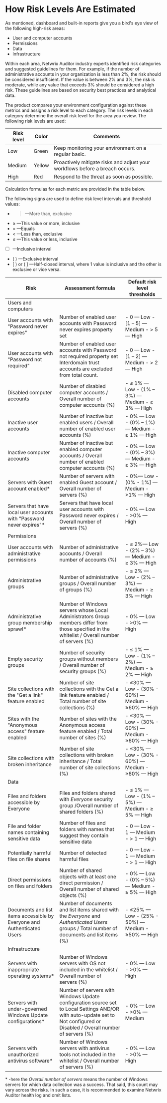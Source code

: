 # How Risk Levels Are Estimated

As mentioned, dashboard and built-in reports give you a bird's eye view of the following high-risk
areas:

- User and computer accounts
- Permissions
- Data
- Infrastructure

Within each area, Netwrix Auditor industry experts identified risk categories and suggested
guidelines for them. For example, if the number of administrative accounts in your organization is
less than 2%, the risk should be considered insufficient. If the value is between 2% and 3%, the
risk is moderate, while any value that exceeds 3% should be considered a high risk. These guidelines
are based on security best practices and analytical data.

The product compares your environment configuration against these metrics and assigns a risk level
to each category. The risk levels in each category determine the overall risk level for the area you
review. The following risk levels are used:

| Risk level | Color  | Comments                                                                     |
| ---------- | ------ | ---------------------------------------------------------------------------- |
| Low        | Green  | Keep monitoring your environment on a regular basic.                         |
| Medium     | Yellow | Proactively mitigate risks and adjust your workflows before a breach occurs. |
| High       | Red    | Respond to the threat as soon as possible.                                   |

Calculation formulas for each metric are provided in the table below.

The following signs are used to define risk level intervals and threshold values:

- > —More than, exclusive
- ≥ —This value or more, inclusive
- = —Equals
- < —Less than, exclusive
- ≤ —This value or less, inclusive
- [ ] —Inclusive interval
- ( ) —Exclusive interval
- [ ) or ( ] —Half-closed interval, where 1 value is inclusive and the other is exclusive or vice
  versa.

| Risk                                                                    | Assessment formula                                                                                                                                                         | Default risk level thresholds                     |
| ----------------------------------------------------------------------- | -------------------------------------------------------------------------------------------------------------------------------------------------------------------------- | ------------------------------------------------- |
| Users and computers                                                     |                                                                                                                                                                            |                                                   |
| User accounts with "Password never expires"                             | Number of enabled user accounts with Password never expires property set                                                                                                   | - 0 — Low - [1 – 5] — Medium - > 5 — High         |
| User accounts with "Password not required"                              | Number of enabled user accounts with Password not required property set Interdomain trust accounts are excluded from total count.                                          | - 0 — Low - [1 – 2] — Medium - > 2 — High         |
| Disabled computer accounts                                              | Number of disabled computer accounts / Overall number of computer accounts (%)                                                                                             | - ≤ 1% — Low - (1% – 3%) — Medium - ≥ 3% — High   |
| Inactive user accounts                                                  | Number of inactive but enabled users / Overall number of enabled user accounts (%)                                                                                         | - 0% — Low - (0% – 1%) — Medium - ≥ 1% — High     |
| Inactive computer accounts                                              | Number of inactive but enabled computer accounts / Overall number of enabled computer accounts (%)                                                                         | - 0% — Low - (0% – 3%) — Medium - ≥ 3% — High     |
| Servers with Guest account enabled\*                                    | Number of servers with enabled Guest account / Overall number of servers (%)                                                                                               | - 0%— Low - (0% - 1%] — Medium - >1% — High       |
| Servers that have local user accounts with "Password never expires"\*   | Servers that have local user accounts with Password never expires / Overall number of servers (%)                                                                          | - 0% — Low - >0% — High                           |
| Permissions                                                             |                                                                                                                                                                            |                                                   |
| User accounts with administrative permissions                           | Number of administrative accounts / Overall number of accounts (%)                                                                                                         | - ≤ 2%— Low - (2% – 3%) — Medium - ≥ 3% — High    |
| Administrative groups                                                   | Number of administrative groups / Overall number of groups (%)                                                                                                             | - ≤ 2% — Low - (2% – 3%) — Medium - ≥ 3% — High   |
| Administrative group membership sprawl\*                                | Number of Windows servers whose Local Administrators Group members differ from those specified in the whitelist / Overall number of servers (%)                            | - 0% — Low - >0% — High                           |
| Empty security groups                                                   | Number of security groups without members / Overall number of security groups (%)                                                                                          | - ≤ 1% — Low - (1% – 2%) — Medium - ≥ 2% — High   |
| Site collections with the "Get a link" feature enabled                  | Number of site collections with the Get a link feature enabled / Total number of site collections (%)                                                                      | - ≤30% — Low - (30% - 60%) — Medium - ≥60% — High |
| Sites with the "Anonymous access" feature enabled                       | Number of sites with the Anonymous access feature enabled / Total number of sites (%)                                                                                      | - ≤30% — Low - (30% - 60%) — Medium - ≥60% — High |
| Site collections with broken inheritance                                | Number of site collections with broken inheritance / Total number of site collections (%)                                                                                  | - ≤30% — Low - (30% - 60%) — Medium - ≥60% — High |
| Data                                                                    |                                                                                                                                                                            |                                                   |
| Files and folders accessible by Everyone                                | Files and folders shared with _Everyone_ security group /Overall number of shared folders (%)                                                                              | - ≤ 1% — Low - (1% – 5%) — Medium - ≥ 5% — High   |
| File and folder names containing sensitive data                         | Number of files and folders with names that suggest they contain sensitive data                                                                                            | - 0 — Low - 1 — Medium - > 1 — High               |
| Potentially harmful files on file shares                                | Number of detected harmful files                                                                                                                                           | - 0 — Low - 1 — Medium - > 1 — High               |
| Direct permissions on files and folders                                 | Number of shared objects with at least one direct permission / Overall number of shared objects (%)                                                                        | - 0% — Low - (0% – 5%) — Medium - ≥ 5% — High     |
| Documents and list items accessible by Everyone and Authenticated Users | Number of documents and list items shared with the _Everyone_ and _Authenticated Users_ groups / Total number of documents and list items (%)                              | - ≤25% — Low - (25% - 50%) — Medium - ≥50% — High |
| Infrastructure                                                          |                                                                                                                                                                            |                                                   |
| Servers with inappropriate operating systems\*                          | Number of Windows servers with OS not included in the whitelist / Overall number of servers (%)                                                                            | - 0% — Low - >0% — High                           |
| Servers with under-governed Windows Update configurations\*             | Number of servers with Windows Update configuration source set to Local Settings AND/OR with auto-update set to Not configured or Disabled / Overall number of servers (%) | - 0% — Low - >0% — Medium                         |
| Servers with unauthorized antivirus software\*                          | Number of Windows servers with antivirus tools not included in the whitelist / Overall number of servers (%)                                                               | - 0% — Low - >0% — High                           |

\* -here the _Overall number of servers_ means the number of Windows servers for which data
collection was a success. That said, this count may vary across the risks. In such a case, it is
recommended to examine Netwrix Auditor health log and omit lists.
